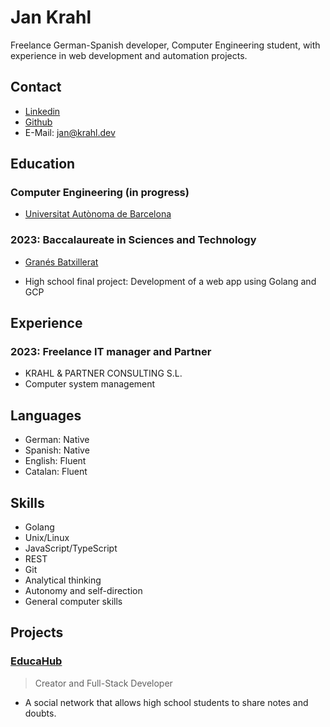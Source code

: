 # Jan Krahl
Freelance German-Spanish developer, Computer Engineering student, with experience in web development and automation projects.
## Contact
- [Linkedin](https://www.linkedin.com/in/jan-krahl/)
- [Github](https://github.com/jkrahl)
- E-Mail: [jan@krahl.dev](mailto:jan@krahl.dev)

## Education
### Computer Engineering (in progress)
- [Universitat Autònoma de Barcelona](https://www.uab.cat/web/estudiar/ehea-degrees/general-information-1216708259085.html?param1=1263367146646)
### 2023: Baccalaureate in Sciences and Technology
- [Granés Batxillerat](https://batxilleratgranes.com/)

- High school final project: Development of a web app using Golang and GCP

## Experience
### 2023: Freelance IT manager and Partner
- KRAHL & PARTNER CONSULTING S.L.
- Computer system management

## Languages
- German: Native
- Spanish: Native
- English: Fluent
- Catalan: Fluent

## Skills
- Golang
- Unix/Linux
- JavaScript/TypeScript
- REST
- Git
- Analytical thinking
- Autonomy and self-direction
- General computer skills

## Projects

### [EducaHub](https://educahub.app/)
> Creator and Full-Stack Developer
- A social network that allows high school students to share notes and doubts.
